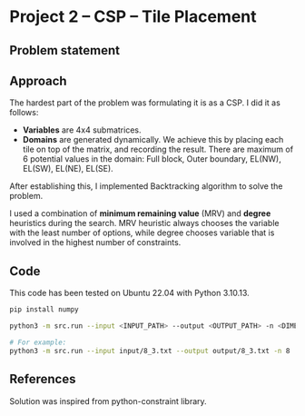 # Project 2 – CSP – Tile Placement
## Problem statement

## Approach
The hardest part of the problem was formulating it is as a CSP. I did it as follows:
* **Variables** are 4x4 submatrices.
* **Domains** are generated dynamically. We achieve this by placing each tile on top of the matrix, and recording the result. There are maximum of 6 potential values in the domain: Full block, Outer boundary, EL(NW), EL(SW), EL(NE), EL(SE).

After establishing this, I implemented Backtracking algorithm to solve the problem.

I used a combination of **minimum remaining value** (MRV) and **degree** heuristics during the search. MRV heuristic always chooses the variable with the least number of options, while degree chooses variable that is involved in the highest number of constraints.

## Code

This code has been tested on Ubuntu 22.04 with Python 3.10.13.

```sh
pip install numpy

python3 -m src.run --input <INPUT_PATH> --output <OUTPUT_PATH> -n <DIMENSION>

# For example:
python3 -m src.run --input input/8_3.txt --output output/8_3.txt -n 8
```

## References
Solution was inspired from python-constraint library.
